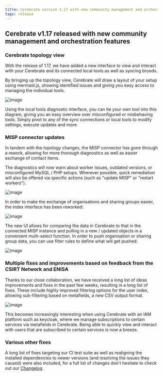 ```yaml
---
title: Cerebrate version 1.17 with new community management and orchestration features 
tags: release 
---
```


## Cerebrate v1.17 released with new community management and orchestration features

### Cerebrate topology view

With the release of 1.17, we have added a new interface to view and interact with your Cerebrate and its connected local tools as well as syncing broods.

By bringing up the topology view, Cerebrate will draw a layout of your setup using mermaid.js, showing identified issues and giving you easy access to managing the individual tools. 

![image](https://github.com/cerebrate-project/cerebrate/assets/3668672/8e92f62e-d33c-4c79-bf2c-01473c3611f0)

Using the local tools diagnostic interface, you can tie your own tool into this diagram, giving you an easy overview over misconfigured or misbehaving tools. Simply pivot to any of the sync connections or local tools to modify settings, execute updates and more.

### MISP connector updates

In tandem with the topology changes, the MISP connector has gone through a rework, allowing for more thorough diagnostics as well as easier exchange of contact items. 

The diagnostics will now warn about worker issues, outdated versions, or misconfigured MySQL / PHP setups. Wherever possible, quick remediation will also be offered via specific actions (such as "update MISP" or "restart workers").

![image](https://github.com/cerebrate-project/cerebrate/assets/3668672/0f87fe57-1b82-4107-b0cd-8a3e77a67154)

In order to make the exchange of organisations and sharing groups easier, the index interface has been reworked:

![image](https://github.com/cerebrate-project/cerebrate/assets/3668672/ebee80a0-dca4-41b3-98a9-a90f4bdbe130)

The new UI allows for comparing the data in Cerebrate to that in the connected MISP instance and pulling in a new / updated objects in a convenient multi-select function. In order to push organisation or sharing group data, you can use filter rules to define what will get pushed:

![image](https://github.com/cerebrate-project/cerebrate/assets/3668672/92762c89-4fe6-4c66-89cb-6f0ba090febd)

### Multiple fixes and improvements based on feedback from the CSIRT Network and ENISA

Thanks to our close collaboration, we have received a long list of ideas improvements and fixes in the past few weeks, resulting in a long list of fixes. These include highly improved filtering options for the user index, allowing sub-filtering based on metafields, a new CSV output format.

![image](https://github.com/cerebrate-project/cerebrate/assets/3668672/df6094dc-8195-4401-8abe-394d67f8e60d)

This becomes increasingly interesting when using Cerebrate with an IAM platform such as keycloak, where we manage subscriptions to certain services via metafields in Cerebrate. Being able to quickly view and interact with users that are subscribed to certain services is now a breeze.

### Various other fixes

A long list of fixes targeting our CI test suite as well as realigning the installed dependencies to newer versions (and resolving the issues they caused) were also included, for a full list of changes don't hesitate to check out our [Changelog](https://www.cerebrate-project.org/Changelog.txt).

